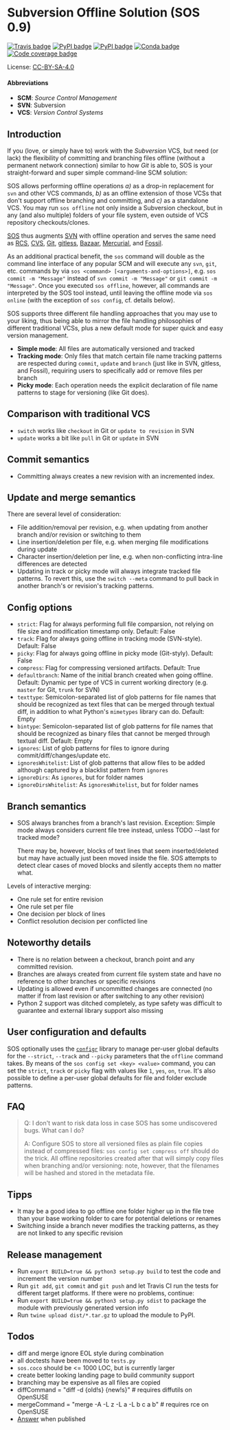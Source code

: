 # Subversion Offline Solution (SOS 0.9) #

[![Travis badge](https://travis-ci.org/ArneBachmann/sos-vcs.svg?branch=master)](https://travis-ci.org/ArneBachmann/sos)
[![PyPI badge](https://badge.fury.io/py/sos-vcs.svg)](https://badge.fury.io/py/sos-vcs)
[![PyPI badge](https://img.shields.io/pypi/v/sos-vcs.svg)](https://badge.fury.io/py/sos-vcs)
[![Conda badge](https://img.shields.io/conda/pn/conda-forge/python.svg)]()
[![Code coverage badge](https://coveralls.io/repos/github/ArneBachmann/sos/badge.svg?branch=master)](https://coveralls.io/github/ArneBachmann/sos?branch=master)

License: [CC-BY-SA-4.0](https://creativecommons.org/licenses/by-sa/4.0/)

#### Abbreviations ####
- **SCM**: *Source Control Management*
- **SVN**: Subversion
- **VCS**: *Version Control Systems*


## Introduction ##
If you (love, or simply have to) work with the *Subversion* VCS, but need (or lack) the flexibility of committing and branching files offline (without a permanent network connection) similar to how *Git* is able to, SOS is your straight-forward and super simple command-line SCM solution:

SOS allows performing offline operations *a)* as a drop-in replacement for `svn` and other VCS commands, *b)* as an offline extension of those VCSs that don't support offline branching and committing, and *c)* as a standalone VCS.
You may run `sos offline` not only inside a Subversion checkout, but in any (and also multiple) folders of your file system, even outside of VCS repository checkouts/clones.

[SOS](https://github.com/ArneBachmann/sos) thus augments [SVN](http://subversion.apache.org) with offline operation and serves the same need as [RCS](http://www.gnu.org/software/rcs/), [CVS](https://savannah.nongnu.org/projects/cvs), [Git](https://git-scm.com), [gitless](http://gitless.com), [Bazaar](http://bazaar.canonical.com/en/), [Mercurial](https://www.mercurial-scm.org), and [Fossil](http://www.fossil-scm.org).

As an additional practical benefit, the `sos` command will double as the command line interface of any popular SCM and will execute any `svn`, `git`, etc. commands by via `sos <command> [<arguments-and-options>]`, e.g. `sos commit -m "Message"` instead of `svn commit -m "Message"` or `git commit -m "Message"`.
Once you executed `sos offline`, however, all commands are interpreted by the SOS tool instead, until leaving the offline mode via `sos online` (with the exception of `sos config`, cf. details below).

SOS supports three different file handling approaches that you may use to your liking, thus being able to mirror the file handling philosophies of different traditional VCSs, plus a new default mode for super quick and easy version management.
- **Simple mode**: All files are automatically versioned and tracked
- **Tracking mode**: Only files that match certain file name tracking patterns are respected during `commit`, `update` and `branch` (just like in SVN, gitless, and Fossil), requiring users to specifically add or remove files per branch
- **Picky mode**: Each operation needs the explicit declaration of file name patterns to stage for versioning (like Git does).


## Comparison with traditional VCS ##
- `switch` works like `checkout` in Git or `update to revision` in SVN
- `update` works a bit like `pull` in Git or `update` in SVN


## Commit semantics ##
- Committing always creates a new revision with an incremented index.


## Update and merge semantics ##
There are several level of consideration:
- File addition/removal per revision, e.g. when updating from another branch and/or revision or switching to them
- Line insertion/deletion per file, e.g. when merging file modifications during update
- Character insertion/deletion per line, e.g. when non-conflicting intra-line differences are detected
- Updating in track or picky mode will always integrate tracked file patterns. To revert this, use the `switch --meta` command to pull back in another branch's or revision's tracking patterns.


## Config options ##
- `strict`: Flag for always performing full file comparsion, not relying on file size and modification timestamp only. Default: False
- `track`: Flag for always going offline in tracking mode (SVN-style). Default: False
- `picky`: Flag for always going offline in picky mode (Git-styly). Default: False
- `compress`: Flag for compressing versioned artifacts. Default: True
- `defaultbranch`: Name of the initial branch created when going offline. Default: Dynamic per type of VCS in current working directory (e.g. `master` for Git, `trunk` for SVN)
- `texttype`: Semicolon-separated list of glob patterns for file names that should be recognized as text files that can be merged through textual diff, in addition to what Python's `mimetypes` library can do. Default: Empty
- `bintype`: Semicolon-separated list of glob patterns for file names that should be recognized as binary files that cannot be merged through textual diff. Default: Empty
- `ignores`: List of glob patterns for files to ignore during commit/diff/changes/update etc.
- `ignoresWhitelist`: List of glob patterns that allow files to be added although captured by a blacklist pattern from `ignores`
- `ignoreDirs`: As `ignores`, but for folder names
- `ignoreDirsWhitelist`: As `ignoresWhitelist`, but for folder names

## Branch semantics ##
- SOS always branches from a branch's last revision. Exception: Simple mode always considers current file tree instead, unless TODO --last for tracked mode?

    There may be, however, blocks of text lines that seem inserted/deleted but may have actually just been moved inside the file. SOS attempts to detect clear cases of moved blocks and silently accepts them no matter what.

Levels of interactive merging:
- One rule set for entire revision
- One rule set per file
- One decision per block of lines
- Conflict resolution decision per conflicted line


## Noteworthy details ##
- There is no relation between a checkout, branch point and any committed revision.
- Branches are always created from current file system state and have no reference to other branches or specific revisions
- Updating is allowed even if uncommitted changes are connected (no matter if from last revision or after switching to any other revision)
- Python 2 support was ditched completely, as type safety was difficult to guarantee and external library support also missing

## User configuration and defaults ##
SOS optionally uses the [`configr`]() library to manage per-user global defaults for the `--strict`, `--track` and `--picky` parameters that the `offline` command takes.
By means of the `sos config set <key> <value>` command, you can set the `strict`, `track` or `picky` flag with values like `1`, `yes`, `on`, `true`.
It's also possible to define a per-user global defaults for file and folder exclude patterns.

## FAQ ##
> Q: I don't want to risk data loss in case SOS has some undiscovered bugs. What can I do?
>
> A: Configure SOS to store all versioned files as plain file copies instead of compressed files: `sos config set compress off` should do the trick. All offline repositories created after that will simply copy files when branching and/or versioning: note, however, that the filenames will be hashed and stored in the metadata file.


## Tipps ##
- It may be a good idea to go offline one folder higher up in the file tree than your base working folder to care for potential deletions or renames
- Switching inside a branch never modifies the tracking patterns, as they are not linked to any specific revision


## Release management ##
- Run `export BUILD=true && python3 setup.py build` to test the code and increment the version number
- Run `git add`, `git commit` and `git push` and let Travis CI run the tests for different target platforms. If there were no problems, continue:
- Run `export BUILD=true && python3 setup.py sdist` to package the module with previously generated version info
- Run `twine upload dist/*.tar.gz` to upload the module to PyPI.


## Todos ##
- diff and merge ignore EOL style during combination
- all doctests have been moved to `tests.py`
- `sos.coco` should be <= 1000 LOC, but is currently larger
- create better looking landing page to build community support
- branching may be expensive as all files are copied
- diffCommand = "diff -d {old!s} {new!s}"  # requires diffutils on OpenSUSE
- mergeCommand = "merge -A -L z -L a -L b c a b"  # requires rce on OpenSUSE
- [Answer](https://stackoverflow.com/questions/4934208/working-offline-with-svn-on-local-machine-temporary) when published
